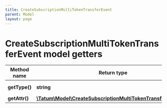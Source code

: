```yaml
---
title: CreateSubscriptionMultiTokenTransferEvent
parent: Model
layout: page
---
```


# CreateSubscriptionMultiTokenTransferEvent model getters

Method name | Return type | Description | Notes
------------ | ------------- | ------------- | -------------
**getType()** | **string** | Type of the subscription. |
**getAttr()** | [**\Tatum\Model\CreateSubscriptionMultiTokenTransferEventAttr**](../CreateSubscriptionMultiTokenTransferEventAttr) |  |

